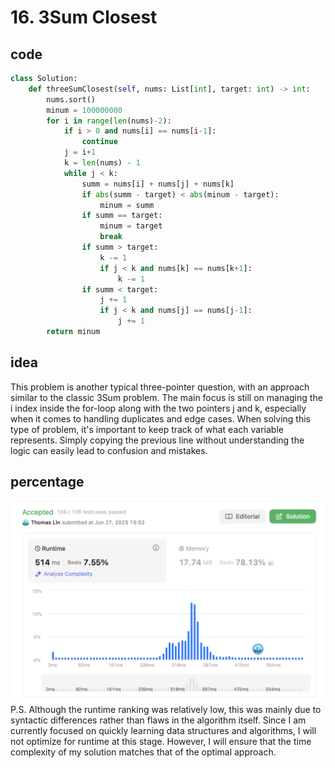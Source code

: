 # 16. 3Sum Closest
## code
```python
class Solution:
    def threeSumClosest(self, nums: List[int], target: int) -> int:
        nums.sort()
        minum = 100000000
        for i in range(len(nums)-2):
            if i > 0 and nums[i] == nums[i-1]:
                continue
            j = i+1
            k = len(nums) - 1
            while j < k:
                summ = nums[i] + nums[j] + nums[k]
                if abs(summ - target) < abs(minum - target):
                    minum = summ
                if summ == target:
                    minum = target
                    break
                if summ > target:
                    k -= 1
                    if j < k and nums[k] == nums[k+1]:
                        k -= 1
                if summ < target:
                    j += 1
                    if j < k and nums[j] == nums[j-1]:
                        j += 1
        return minum


```
## idea
This problem is another typical three-pointer question, with an approach similar to the classic 3Sum problem. The main focus is still on managing the i index inside the for-loop along with the two pointers j and k, especially when it comes to handling duplicates and edge cases. When solving this type of problem, it's important to keep track of what each variable represents. Simply copying the previous line without understanding the logic can easily lead to confusion and mistakes.
## percentage
![](/assetPic/3SumClo.png)
P.S. Although the runtime ranking was relatively low, this was mainly due to syntactic differences rather than flaws in the algorithm itself. Since I am currently focused on quickly learning data structures and algorithms, I will not optimize for runtime at this stage. However, I will ensure that the time complexity of my solution matches that of the optimal approach.